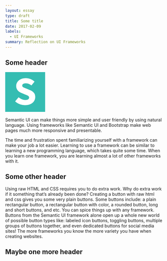 ```yaml
---
layout: essay
type: draft
title: Some title
date: 2017-02-09
labels:
  - UI Frameworks
summary: Reflection on UI Frameworks
---
```


## Some header

<img class="ui small right floated image" src="../images/semantic-ui-logo.png">

Semantic UI can make things more simple and user friendly by using natural language. Using frameworks like Semantic UI and Bootstrap make web pages much more responsive and presentable.


The time and frustration spent familiarizing yourself with a framework can make your job a lot easier. Learning to use a framework can be similar to learning a new programming language, which takes quite some time. When you learn one framework, you are learning almost a lot of other frameworks with it.

## Some other header

Using raw HTML and CSS requires you to do extra work. Why do extra work if it something that’s already been done? Creating a button with raw html and css gives you some very plain buttons. Some buttons include: a plain rectangular button, a rectangular button with color, a rounded button, long and short buttons, and etc. You can spice things up with any framework. Buttons from the Semantic UI framework alone open up a whole new world of possible button types like: labeled icon buttons, toggling buttons, multiple groups of buttons together, and even dedicated buttons for social media sites! The more frameworks you know the more variety you have when creating websites.

## Maybe one more header
